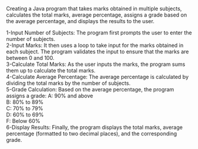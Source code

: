 Creating a Java program that takes marks obtained in multiple subjects, calculates the total marks, average percentage, assigns a grade based on the average percentage, and displays the results to the user.

1-Input Number of Subjects: The program first prompts the user to enter the number of subjects.        
2-Input Marks: It then uses a loop to take input for the marks obtained in each subject. The program validates the input to ensure that the marks are between 0 and 100.         
3-Calculate Total Marks: As the user inputs the marks, the program sums them up to calculate the total marks.                 
4-Calculate Average Percentage: The average percentage is calculated by dividing the total marks by the number of subjects.                       
5-Grade Calculation: Based on the average percentage, the program assigns a grade:
A: 90% and above              
B: 80% to 89%                  
C: 70% to 79%                 
D: 60% to 69%             
F: Below 60%             
6-Display Results: Finally, the program displays the total marks, average percentage (formatted to two decimal places), and the corresponding grade.
